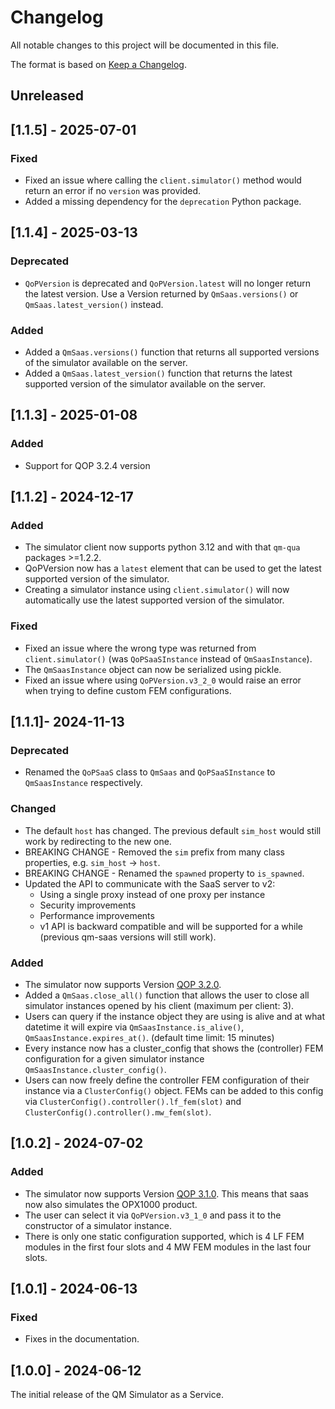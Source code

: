 # Changelog
All notable changes to this project will be documented in this file.

The format is based on [Keep a Changelog](https://keepachangelog.com/en/1.0.0/).

## Unreleased

## [1.1.5] - 2025-07-01

### Fixed
- Fixed an issue where calling the `client.simulator()` method would return an error if no `version` was provided.
- Added a missing dependency for the `deprecation` Python package.


## [1.1.4] - 2025-03-13

### Deprecated
- `QoPVersion` is deprecated and `QoPVersion.latest` will no longer return the latest version. Use a Version returned by `QmSaas.versions()` or `QmSaas.latest_version()` instead.

### Added
- Added a `QmSaas.versions()` function that returns all supported versions of the simulator available on the server.
- Added a `QmSaas.latest_version()` function that returns the latest supported version of the simulator available on the server.


## [1.1.3] - 2025-01-08

### Added
- Support for QOP 3.2.4 version

## [1.1.2] - 2024-12-17

### Added
- The simulator client now supports python 3.12 and with that `qm-qua` packages >=1.2.2.
- QoPVersion now has a `latest` element that can be used to get the latest supported version of the simulator.
- Creating a simulator instance using `client.simulator()` will now automatically use the latest supported version of the simulator.

### Fixed
- Fixed an issue where the wrong type was returned from `client.simulator()` (was `QoPSaaSInstance` instead of `QmSaasInstance`). 
- The `QmSaasInstance` object can now be serialized using pickle.
- Fixed an issue where using `QoPVersion.v3_2_0` would raise an error when trying to define custom FEM configurations.

## [1.1.1]- 2024-11-13

### Deprecated
- Renamed the `QoPSaaS` class to `QmSaas` and `QoPSaaSInstance` to `QmSaasInstance` respectively.

### Changed
- The default `host` has changed. The previous default `sim_host` would still work by redirecting to the new one.
- BREAKING CHANGE - Removed the `sim` prefix from many class properties, e.g. `sim_host` -> `host`.
- BREAKING CHANGE - Renamed the `spawned` property to `is_spawned`.
- Updated the API to communicate with the SaaS server to v2:
  - Using a single proxy instead of one proxy per instance
  - Security improvements
  - Performance improvements
  - v1 API is backward compatible and will be supported for a while (previous qm-saas versions will still work).

### Added
- The simulator now supports Version [QOP 3.2.0](https://docs.quantum-machines.co/latest/docs/Releases/qop3_releases/).
- Added a `QmSaas.close_all()` function that allows the user to close all simulator instances opened by his client
  (maximum per client: 3).
- Users can query if the instance object they are using is alive and at what datetime it will expire via
  `QmSaasInstance.is_alive()`, `QmSaasInstance.expires_at()`. (default time limit: 15 minutes)
- Every instance now has a cluster_config that shows the (controller) FEM configuration for a given simulator instance 
  `QmSaasInstance.cluster_config()`.
- Users can now freely define the controller FEM configuration of their instance via a `ClusterConfig()` object.
  FEMs can be added to this config via `ClusterConfig().controller().lf_fem(slot)` and
  `ClusterConfig().controller().mw_fem(slot)`.

## [1.0.2] - 2024-07-02

### Added
- The simulator now supports Version [QOP 3.1.0](https://docs.quantum-machines.co/latest/docs/Releases/qop3_releases/). This means that saas now also simulates the OPX1000 product.
- The user can select it via `QoPVersion.v3_1_0` and pass it to the constructor of a simulator instance.
- There is only one static configuration supported, which is 4 LF FEM modules in the first four slots and 4 MW FEM
  modules in the last four slots.

## [1.0.1] - 2024-06-13

### Fixed
- Fixes in the documentation.

## [1.0.0] - 2024-06-12
The initial release of the QM Simulator as a Service.
